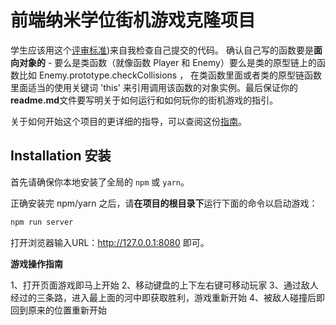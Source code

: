 
前端纳米学位街机游戏克隆项目
===============================

学生应该用这个[评审标准](https://review.udacity.com/#!/rubrics/499/view))来自我检查自己提交的代码。 确认自己写的函数要是**面向对象的** -  要么是类函数（就像函数 Player 和 Enemy）要么是类的原型链上的函数比如 Enemy.prototype.checkCollisions ， 在类函数里面或者类的原型链函数里面适当的使用关键词 'this' 来引用调用该函数的对象实例。最后保证你的**readme.md**文件要写明关于如何运行和如何玩你的街机游戏的指引。

关于如何开始这个项目的更详细的指导，可以查阅这份[指南](https://gdgdocs.org/document/d/1v01aScPjSWCCWQLIpFqvg3-vXLH2e8_SZQKC8jNO0Dc/pub?embedded=true)。


## Installation 安装

首先请确保你本地安装了全局的 `npm` 或 `yarn`。

正确安装完 npm/yarn 之后，请**在项目的根目录下**运行下面的命令以启动游戏：

```bash
npm run server
```

打开浏览器输入URL：http://127.0.0.1:8080 即可。

**游戏操作指南**

1、打开页面游戏即马上开始
2、移动键盘的上下左右键可移动玩家
3、通过敌人经过的三条路，进入最上面的河中即获取胜利，游戏重新开始
4、被敌人碰撞后即回到原来的位置重新开始
